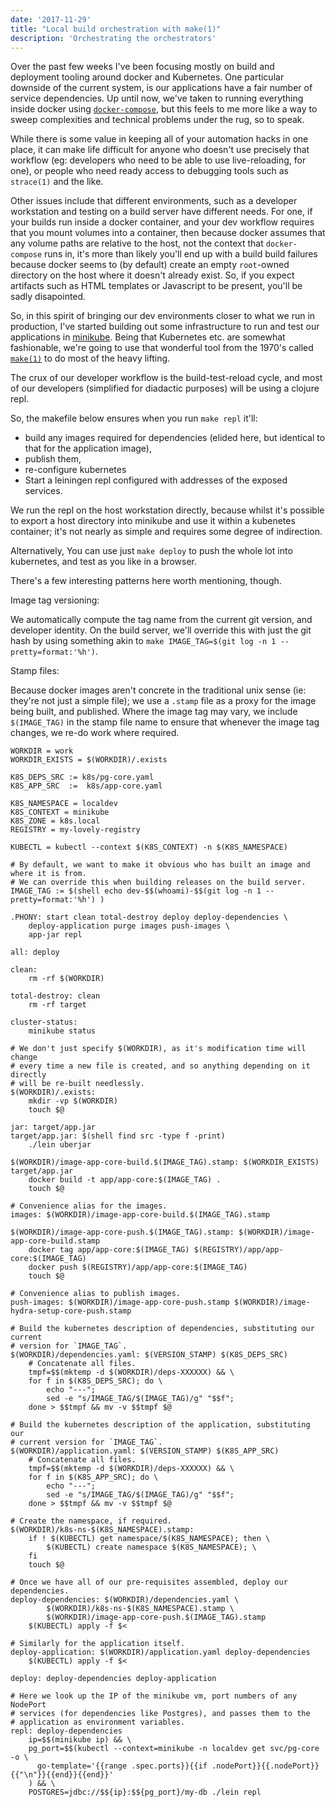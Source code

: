 ```yaml
---
date: '2017-11-29'
title: "Local build orchestration with make(1)"
description: 'Orchestrating the orchestrators'
---
```


Over the past few weeks I've been focusing mostly on build and deployment tooling around docker and Kubernetes. One particular downside of the current system, is our applications have a fair number of service dependencies.<!--more--> Up until now, we've taken to running everything inside docker using [`docker-compose`](https://docs.docker.com/compose/), but this feels to me more like a way to sweep complexities and technical problems under the rug, so to speak.

While there is some value in keeping all of your automation hacks in one place, it can make life difficult for anyone who doesn't use precisely that workflow (eg: developers who need to be able to use live-reloading, for one), or people who need ready access to debugging tools such as `strace(1)` and the like.

Other issues include that different environments, such as a developer workstation and testing on a build server have different needs. For one, if your builds run inside a docker container, and your dev workflow requires that you mount volumes into a container, then because docker assumes that any volume paths are relative to the host, not the context that `docker-compose` runs in, it's more than likely you'll end up with a build build failures because docker seems to (by default) create an empty `root`-owned directory on the host where it doesn't already exist. So, if you expect artifacts such as HTML templates or Javascript to be present, you'll be sadly disapointed.

So, in this spirit of bringing our dev environments closer to what we run in production, I've started building out some infrastructure to run and test our applications in [minikube](https://kubernetes.io/docs/getting-started-guides/minikube/). Being that Kubernetes etc. are somewhat fashionable, we're going to use that wonderful tool from the 1970's called [`make(1)`](https://en.wikipedia.org/wiki/Make_(software)) to do most of the heavy lifting.

The crux of our developer workflow is the build-test-reload cycle, and most of our developers (simplified for diadactic purposes) will be using a clojure repl. 

So, the makefile below ensures when you run `make repl` it'll:

 * build any images required for dependencies (elided here, but identical to that for the application image),
 * publish them,
 * re-configure kubernetes
 * Start a leiningen repl configured with addresses of the exposed services.

We run the repl on the host workstation directly, because whilst it's possible to export a host directory into minikube and use it within a kubenetes container; it's not nearly as simple and requires some degree of indirection.

Alternatively, You can use just `make deploy` to push the whole lot into kubernetes, and test as you like in a browser.

There's a few interesting patterns here worth mentioning, though.

Image tag versioning:

We automatically compute the tag name from the current git version, and developer identity. On the build server, we'll override this with just the git hash by using something akin to `make IMAGE_TAG=$(git log -n 1 --pretty=format:'%h')`. 

Stamp files:

Because docker images aren't concrete in the traditional unix sense (ie: they're not just a simple file); we use a `.stamp` file as a proxy for the image being built, and published. Where the image tag may vary, we include `$(IMAGE_TAG)` in the stamp file name to ensure that whenever the image tag changes, we re-do work where required.

```make
WORKDIR = work
WORKDIR_EXISTS = $(WORKDIR)/.exists

K8S_DEPS_SRC := k8s/pg-core.yaml
K8S_APP_SRC  :=  k8s/app-core.yaml

K8S_NAMESPACE = localdev
K8S_CONTEXT = minikube
K8S_ZONE = k8s.local
REGISTRY = my-lovely-registry

KUBECTL = kubectl --context $(K8S_CONTEXT) -n $(K8S_NAMESPACE)

# By default, we want to make it obvious who has built an image and where it is from.
# We can override this when building releases on the build server.
IMAGE_TAG := $(shell echo dev-$$(whoami)-$$(git log -n 1 --pretty=format:'%h') )

.PHONY: start clean total-destroy deploy deploy-dependencies \
	deploy-application purge images push-images \
	app-jar repl

all: deploy

clean:
	rm -rf $(WORKDIR)

total-destroy: clean
	rm -rf target

cluster-status:
	minikube status

# We don't just specify $(WORKDIR), as it's modification time will change
# every time a new file is created, and so anything depending on it directly
# will be re-built needlessly.
$(WORKDIR)/.exists:
	mkdir -vp $(WORKDIR)
	touch $@

jar: target/app.jar
target/app.jar: $(shell find src -type f -print)
	./lein uberjar

$(WORKDIR)/image-app-core-build.$(IMAGE_TAG).stamp: $(WORKDIR_EXISTS) target/app.jar
	docker build -t app/app-core:$(IMAGE_TAG) .
	touch $@

# Convenience alias for the images.
images: $(WORKDIR)/image-app-core-build.$(IMAGE_TAG).stamp

$(WORKDIR)/image-app-core-push.$(IMAGE_TAG).stamp: $(WORKDIR)/image-app-core-build.stamp
	docker tag app/app-core:$(IMAGE_TAG) $(REGISTRY)/app/app-core:$(IMAGE_TAG)
	docker push $(REGISTRY)/app/app-core:$(IMAGE_TAG)
	touch $@

# Convenience alias to publish images.
push-images: $(WORKDIR)/image-app-core-push.stamp $(WORKDIR)/image-hydra-setup-core-push.stamp

# Build the kubernetes description of dependencies, substituting our current
# version for `IMAGE_TAG`.
$(WORKDIR)/dependencies.yaml: $(VERSION_STAMP) $(K8S_DEPS_SRC)
	# Concatenate all files.
	tmpf=$$(mktemp -d $(WORKDIR)/deps-XXXXXX) && \
	for f in $(K8S_DEPS_SRC); do \
		echo "---";
		sed -e "s/IMAGE_TAG/$(IMAGE_TAG)/g" "$$f";
	done > $$tmpf && mv -v $$tmpf $@

# Build the kubernetes description of the application, substituting our
# current version for `IMAGE_TAG`.
$(WORKDIR)/application.yaml: $(VERSION_STAMP) $(K8S_APP_SRC)
	# Concatenate all files.
	tmpf=$$(mktemp -d $(WORKDIR)/deps-XXXXXX) && \
	for f in $(K8S_APP_SRC); do \
		echo "---";
		sed -e "s/IMAGE_TAG/$(IMAGE_TAG)/g" "$$f";
	done > $$tmpf && mv -v $$tmpf $@

# Create the namespace, if required.
$(WORKDIR)/k8s-ns-$(K8S_NAMESPACE).stamp:
	if ! $(KUBECTL) get namespace/$(K8S_NAMESPACE); then \
		$(KUBECTL) create namespace $(K8S_NAMESPACE); \
	fi
	touch $@

# Once we have all of our pre-requisites assembled, deploy our dependencies.
deploy-dependencies: $(WORKDIR)/dependencies.yaml \
		$(WORKDIR)/k8s-ns-$(K8S_NAMESPACE).stamp \
		$(WORKDIR)/image-app-core-push.$(IMAGE_TAG).stamp
	$(KUBECTL) apply -f $<

# Similarly for the application itself.
deploy-application: $(WORKDIR)/application.yaml deploy-dependencies
	$(KUBECTL) apply -f $<

deploy: deploy-dependencies deploy-application

# Here we look up the IP of the minikube vm, port numbers of any NodePort
# services (for dependencies like Postgres), and passes them to the
# application as environment variables.
repl: deploy-dependencies
	ip=$$(minikube ip) && \
	pg_port=$$(kubectl --context=minikube -n localdev get svc/pg-core -o \
	  go-template='{{range .spec.ports}}{{if .nodePort}}{{.nodePort}}{{"\n"}}{{end}}{{end}}'
	) && \
	POSTGRES=jdbc://$${ip}:$${pg_port}/my-db ./lein repl
```

